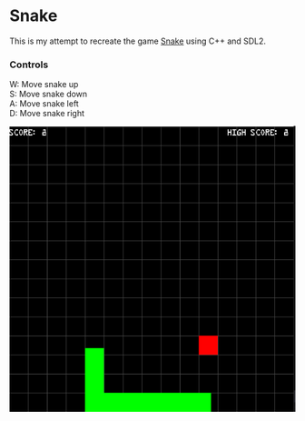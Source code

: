 # Snake

This is my attempt to recreate the game [Snake](https://www.google.com/fbx?fbx=snake_arcade) using C++ and SDL2.

### Controls

W: Move snake up  
S: Move snake down  
A: Move snake left  
D: Move snake right  

![alt text](https://github.com/3sphere/Snake/blob/master/screenshot.png "screenshot")
